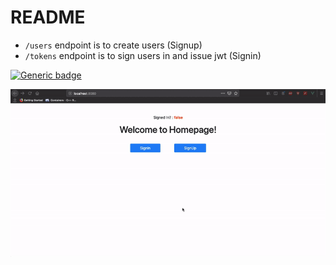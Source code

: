 # README
* ```/users``` endpoint is to create users (Signup)
* ```/tokens``` endpoint is to sign users in and issue jwt (Signin)

[![Generic badge](https://img.shields.io/badge/Checkout-Frontend-SkyBlue.svg)](https://github.com/manojnaidu619/vue-authentication)

![](./vue.gif)
